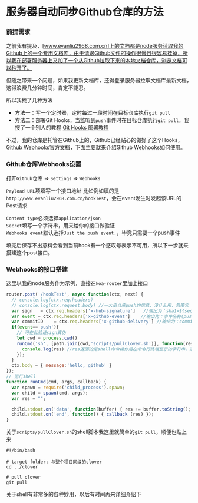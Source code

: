 # 服务器自动同步Github仓库的方法

### 前提需求

之前我有提及，[www.evanliu2968.com.cn]上的文档都是node服务读取我的Github上的一个专用文档库，由于请求Github文件的操作很慢且很容易挂掉，所以我在部署服务器上又加了一个从Github拉取下来的本地文档仓库，浏览文档可以秒开了。

但随之带来一个问题，如果我更新文档库，还得登录服务器拉取文档库最新文档，这得浪费几分钟时间，肯定不能忍。

所以我找了几种方法
- 方法一：写一个定时器，定时每过一段时间在目标仓库执行`git pull`
- 方法二：部署Git Hooks，当监听到`push`事件时在目标仓库执行`git pull`，我搜了一个别人的教程
<a href="https://segmentfault.com/a/1190000003836345" target="_blank">Git Hooks 部署教程</a>

不过，我的仓库是托管在Github上的，Github已经贴心的做好了这个Hooks，<a href="https://developer.github.com/webhooks/" target="_blank">Github Webhooks官方文档</a>，下面主要就来介绍Github Webhooks如何使用。

### Github仓库Webhooks设置

打开`Github`仓库 => `Settings` => `Webhooks`

`Payload URL`项填写一个接口地址
比如例如填的是`http://www.evanliu2968.com.cn/hookTest`，会在event发生时发起该URL的Post请求

`Content type`必须选择`application/json` <br/>
`Secret`填写一个字符串，用来给你的接口做验证 <br/>
`Webhooks event`默认选择`Just the push event.`，毕竟只需要一个push事件

填完后保存不出意料会看到当前hook有一个感叹号表示不可用，所以下一步就来搭建这个post接口。

### Webhooks的接口搭建

这里以我的node服务作为示例，直接在`koa-router`里加上接口
```javascript
router.post('/hookTest', async function(ctx, next) {
  // console.log(ctx.req.headers)
  // console.log(ctx.request.body) //一大串仓库push的信息，没什么用，忽略它
  var sign   = ctx.req.headers['x-hub-signature']   //输出为：sha1=${secret的加密字符串}
  var event = ctx.req.headers['x-github-event']    //输出为：事件名称(push)
  var commitID    = ctx.req.headers['x-github-delivery'] //输出为：commitID
  if(event=='push'){
    // 可在此验证sign真伪
    let cwd = process.cwd()
    runCmd('sh', [path.join(cwd,'scripts/pullClover.sh')], function(res){
      console.log(res) //res返回的是shell命令操作后在命令行终端显示的字符串，这里是一些git操作的提示
    });
  }
  ctx.body = { message:'hello, github' }
});
// 运行shell
function runCmd(cmd, args, callback) {
  var spawn = require('child_process').spawn;
  var child = spawn(cmd, args);
  var res = "";

  child.stdout.on('data', function(buffer) { res += buffer.toString(); });
  child.stdout.on('end', function() { callback (res) });
}
```
关于`scripts/pullClover.sh`的shell脚本我这里就简单的`git pull`，顺便也贴上来
```shell
#!/bin/bash

# target folder: 与整个项目同级的clover
cd ../clover

# pull clover
git pull
```
关于shell有非常多的各种妙用，以后有时间再来详细介绍下
